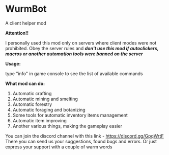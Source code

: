# WurmBot
A client helper mod

**Attention!!**

I personally used this mod only on servers where client modes were not prohibited. 
Obey the server rules and **_don't use this mod if autoclickers, macros or another automation tools were banned on the server_**

**Usage:**

type "info" in game console to see the list of available commands

**What mod can do:**

  1) Automatic crafting
  2) Automatic mining and smelting
  3) Automatic forestry
  4) Automatic foraging and botanizing
  5) Some tools for automatic inventory items management
  6) Automatic item improving
  7) Another various things, making the gameplay easier
  
  You can join the discord channel with this link - https://discord.gg/GpqWrtF
  There you can send us your suggestions, found bugs and errors. Or just express your support with a couple of warm words
